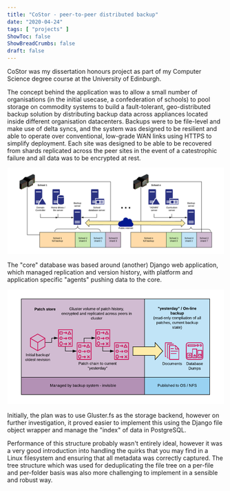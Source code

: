 ```yaml
---
title: "CoStor - peer-to-peer distributed backup"
date: "2020-04-24"
tags: [ "projects" ]
ShowToc: false
ShowBreadCrumbs: false
draft: false
---
```


CoStor was my dissertation honours project as part of my Computer Science degree course at the University of Edinburgh.

The concept behind the application was to allow a small number of organisations (in the initial usecase, a confederation
of schools) to pool storage on commodity systems to build a fault-tolerant, geo-distributed backup solution by distributing backup data across appliances located inside different organisation datacenters. Backups were to be 
file-level and make use of delta syncs, and the system was designed to be resilient and able to operate over 
conventional, low-grade WAN links using HTTPS to simplify deployment. Each site was designed to be able to be 
recovered from shards replicated across the peer sites in the event of a catestrophic failure
and all data was to be encrypted at rest.

![replication concept](costor-1.png)

The "core" database was based around (another) Django web application, which managed replication and version history, with
platform and application specific "agents" pushing data to the core.

![initial datastore concept](costor-2.png)

Initially, the plan was to use Gluster.fs as the storage backend, however on further investigation, it proved easier to 
implement this using the Django file object wrapper and manage the "index" of data in PostgreSQL.

Performance of this structure probably wasn't entirely ideal, however it was a very good introduction into handling the 
quirks that you may find in a Linux filesystem and ensuring that all metadata was correctly captured. The tree structure 
which was used for deduplicating the file tree on a per-file and per-folder basis was also more challenging to implement 
in a sensible and robust way.
